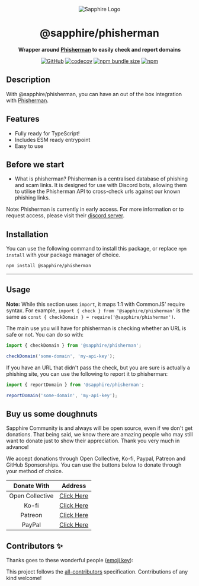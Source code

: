 <div align="center">

![Sapphire Logo](https://cdn.skyra.pw/gh-assets/sapphire-banner.png)

# @sapphire/phisherman

**Wrapper around [Phisherman](https://phisherman.gg) to easily check and report domains**

[![GitHub](https://img.shields.io/github/license/sapphiredev/utilities)](https://github.com/sapphiredev/utilities/blob/main/LICENSE.md)
[![codecov](https://codecov.io/gh/sapphiredev/utilities/branch/main/graph/badge.svg?token=QWL8FB16BR)](https://codecov.io/gh/sapphiredev/utilities)
[![npm bundle size](https://img.shields.io/bundlephobia/min/@sapphire/phisherman?logo=webpack&style=flat-square)](https://bundlephobia.com/result?p=@sapphire/phisherman)
[![npm](https://img.shields.io/npm/v/@sapphire/phisherman?color=crimson&logo=npm&style=flat-square)](https://www.npmjs.com/package/@sapphire/phisherman)

</div>

## Description

With @sapphire/phisherman, you can have an out of the box integration with [Phisherman](https://phisherman.gg).

## Features

-   Fully ready for TypeScript!
-   Includes ESM ready entrypoint
-   Easy to use

## Before we start
* What is phisherman?
Phisherman is a centralised database of phishing and scam links. It is designed for use with Discord bots, allowing them to utilise the Phisherman API to cross-check urls against our known phishing links.

Note: Phisherman is currently in early access. For more information or to request access, please visit their [discord server](https://discord.gg/QwrpmTgvWy).

## Installation

You can use the following command to install this package, or replace `npm install` with your package manager of choice.

```sh
npm install @sapphire/phisherman
```

---

## Usage

**Note:** While this section uses `import`, it maps 1:1 with CommonJS' require syntax. For example, `import { check } from '@sapphire/phisherman'` is the same as `const { checkDomain } = require('@sapphire/phisherman')`.

The main use you will have for phisherman is checking whether an URL is safe or not. You can do so with:

```typescript
import { checkDomain } from '@sapphire/phisherman';

checkDomain('some-domain', 'my-api-key');
```

If you have an URL that didn't pass the check, but you are sure is actually a phishing site, you can use the following to report it to phisherman:

```typescript
import { reportDomain } from '@sapphire/phisherman';

reportDomain('some-domain', 'my-api-key');
```

## Buy us some doughnuts

Sapphire Community is and always will be open source, even if we don't get donations. That being said, we know there are amazing people who may still want to donate just to show their appreciation. Thank you very much in advance!

We accept donations through Open Collective, Ko-fi, Paypal, Patreon and GitHub Sponsorships. You can use the buttons below to donate through your method of choice.

|   Donate With   |                       Address                       |
| :-------------: | :-------------------------------------------------: |
| Open Collective | [Click Here](https://sapphirejs.dev/opencollective) |
|      Ko-fi      |      [Click Here](https://sapphirejs.dev/kofi)      |
|     Patreon     |    [Click Here](https://sapphirejs.dev/patreon)     |
|     PayPal      |     [Click Here](https://sapphirejs.dev/paypal)     |

## Contributors ✨

Thanks goes to these wonderful people ([emoji key](https://allcontributors.org/docs/en/emoji-key)):

<!-- ALL-CONTRIBUTORS-LIST:START - Do not remove or modify this section -->
<!-- prettier-ignore-start -->
<!-- markdownlint-disable -->

<!-- markdownlint-restore -->
<!-- prettier-ignore-end -->

<!-- ALL-CONTRIBUTORS-LIST:END -->

This project follows the [all-contributors](https://github.com/all-contributors/all-contributors) specification. Contributions of any kind welcome!

